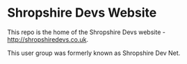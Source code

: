 # Shropshire Devs Website
This repo is the home of the Shropshire Devs website - http://shropshiredevs.co.uk.

This user group was formerly known as Shropshire Dev Net.
